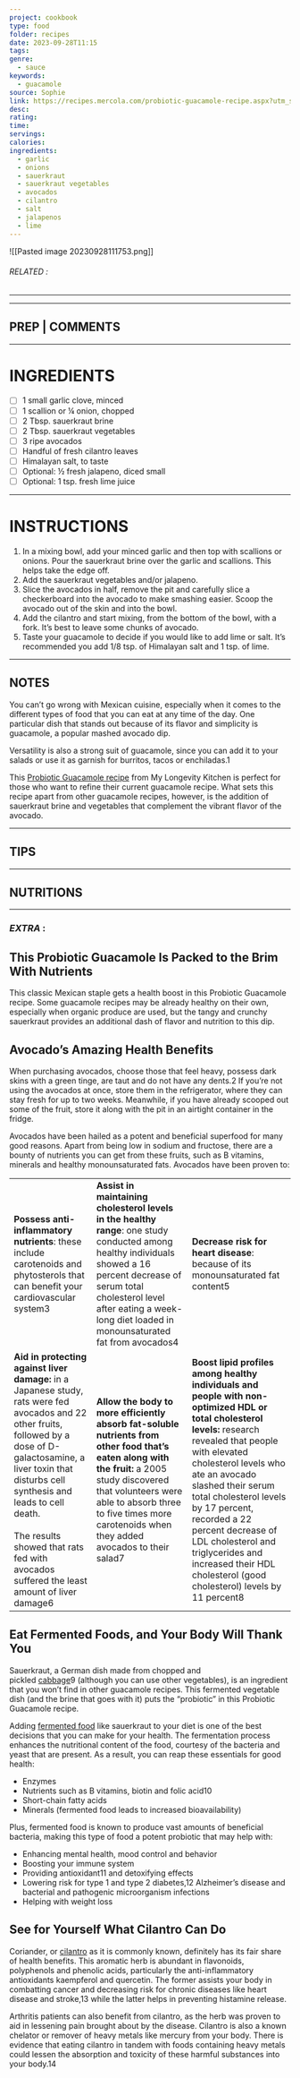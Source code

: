 ```yaml
---
project: cookbook
type: food
folder: recipes
date: 2023-09-28T11:15
tags: 
genre:
  - sauce
keywords:
  - guacamole
source: Sophie
link: https://recipes.mercola.com/probiotic-guacamole-recipe.aspx?utm_source=dnl&utm_medium=email&utm_content=art2&utm_campaign=20161009Z1_C&et_cid=DM124106&et_rid=1700120603
desc: 
rating: 
time: 
servings: 
calories: 
ingredients:
  - garlic
  - onions
  - sauerkraut
  - sauerkraut vegetables
  - avocados
  - cilantro
  - salt
  - jalapenos
  - lime
---
```


![[Pasted image 20230928111753.png]]
###### *RELATED* : 
---


---
## PREP | COMMENTS



---
# INGREDIENTS

- [ ] 1 small garlic clove, minced
- [ ] 1 scallion or ¼ onion, chopped
- [ ] 2 Tbsp. sauerkraut brine
- [ ] 2 Tbsp. sauerkraut vegetables
- [ ] 3 ripe avocados
- [ ] Handful of fresh cilantro leaves
- [ ] Himalayan salt, to taste
- [ ] Optional: ½ fresh jalapeno, diced small
- [ ] Optional: 1 tsp. fresh lime juice

---
# INSTRUCTIONS

1. In a mixing bowl, add your minced garlic and then top with scallions or onions. Pour the sauerkraut brine over the garlic and scallions. This helps take the edge off.
2. Add the sauerkraut vegetables and/or jalapeno.
3. Slice the avocados in half, remove the pit and carefully slice a checkerboard into the avocado to make smashing easier. Scoop the avocado out of the skin and into the bowl.
4. Add the cilantro and start mixing, from the bottom of the bowl, with a fork. It’s best to leave some chunks of avocado.
5. Taste your guacamole to decide if you would like to add lime or salt. It’s recommended you add 1/8 tsp. of Himalayan salt and 1 tsp. of lime.

---
## NOTES

You can’t go wrong with Mexican cuisine, especially when it comes to the different types of food that you can eat at any time of the day. One particular dish that stands out because of its flavor and simplicity is guacamole, a popular mashed avocado dip.

Versatility is also a strong suit of guacamole, since you can add it to your salads or use it as garnish for burritos, tacos or enchiladas.1

This [Probiotic Guacamole recipe](http://mylongevitykitchen.com/probiotic-guacamole-recipe/) from My Longevity Kitchen is perfect for those who want to refine their current guacamole recipe. What sets this recipe apart from other guacamole recipes, however, is the addition of sauerkraut brine and vegetables that complement the vibrant flavor of the avocado.

---
## TIPS



---
## NUTRITIONS



---
### *EXTRA* :

## This Probiotic Guacamole Is Packed to the Brim With Nutrients

This classic Mexican staple gets a health boost in this Probiotic Guacamole recipe. Some guacamole recipes may be already healthy on their own, especially when organic produce are used, but the tangy and crunchy sauerkraut provides an additional dash of flavor and nutrition to this dip.

## Avocado’s Amazing Health Benefits

When purchasing avocados, choose those that feel heavy, possess dark skins with a green tinge, are taut and do not have any dents.2 If you’re not using the avocados at once, store them in the refrigerator, where they can stay fresh for up to two weeks. Meanwhile, if you have already scooped out some of the fruit, store it along with the pit in an airtight container in the fridge.

Avocados have been hailed as a potent and beneficial superfood for many good reasons. Apart from being low in sodium and fructose, there are a bounty of nutrients you can get from these fruits, such as B vitamins, minerals and healthy monounsaturated fats. Avocados have been proven to:

|   |   |   |
|---|---|---|
|**Possess anti-inflammatory nutrients**: these include carotenoids and phytosterols that can benefit your cardiovascular system3|**Assist in maintaining cholesterol levels in the healthy range**: one study conducted among healthy individuals showed a 16 percent decrease of serum total cholesterol level after eating a week-long diet loaded in monounsaturated fat from avocados4|**Decrease risk for heart disease**: because of its monounsaturated fat content5|
|**Aid in protecting against liver damage:** in a Japanese study, rats were fed avocados and 22 other fruits, followed by a dose of D-galactosamine, a liver toxin that disturbs cell synthesis and leads to cell death.  <br>  <br>The results showed that rats fed with avocados suffered the least amount of liver damage6|**Allow the body to more efficiently absorb fat-soluble nutrients from other food that’s eaten along with the fruit:** a 2005 study discovered that volunteers were able to absorb three to five times more carotenoids when they added avocados to their salad7|**Boost lipid profiles among healthy individuals and people with non-optimized HDL or total cholesterol levels:** research revealed that people with elevated cholesterol levels who ate an avocado slashed their serum total cholesterol levels by 17 percent, recorded a 22 percent decrease of LDL cholesterol and triglycerides and increased their HDL cholesterol (good cholesterol) levels by 11 percent8|

## Eat Fermented Foods, and Your Body Will Thank You

Sauerkraut, a German dish made from chopped and pickled [cabbage](https://foodfacts.mercola.com/cabbage.html)9 (although you can use other vegetables), is an ingredient that you won’t find in other guacamole recipes. This fermented vegetable dish (and the brine that goes with it) puts the “probiotic” in this Probiotic Guacamole recipe.

Adding [fermented food](https://articles.mercola.com/fermented-foods.aspx) like sauerkraut to your diet is one of the best decisions that you can make for your health. The fermentation process enhances the nutritional content of the food, courtesy of the bacteria and yeast that are present. As a result, you can reap these essentials for good health:

- Enzymes
- Nutrients such as B vitamins, biotin and folic acid10
- Short-chain fatty acids
- Minerals (fermented food leads to increased bioavailability)

Plus, fermented food is known to produce vast amounts of beneficial bacteria, making this type of food a potent probiotic that may help with:

- Enhancing mental health, mood control and behavior
- Boosting your immune system
- Providing antioxidant11 and detoxifying effects
- Lowering risk for type 1 and type 2 diabetes,12 Alzheimer’s disease and bacterial and pathogenic microorganism infections
- Helping with weight loss

## See for Yourself What Cilantro Can Do

Coriander, or [cilantro](https://articles.mercola.com/sites/articles/archive/2016/03/07/coriander-benefits.aspx) as it is commonly known, definitely has its fair share of health benefits. This aromatic herb is abundant in flavonoids, polyphenols and phenolic acids, particularly the anti-inflammatory antioxidants kaempferol and quercetin. The former assists your body in combatting cancer and decreasing risk for chronic diseases like heart disease and stroke,13 while the latter helps in preventing histamine release.

Arthritis patients can also benefit from cilantro, as the herb was proven to aid in lessening pain brought about by the disease. Cilantro is also a known chelator or remover of heavy metals like mercury from your body. There is evidence that eating cilantro in tandem with foods containing heavy metals could lessen the absorption and toxicity of these harmful substances into your body.14

